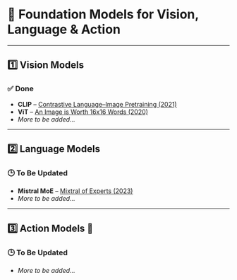 # 🧠  Foundation Models for Vision, Language & Action

---

## 1️⃣ Vision Models

### ✅ Done
- **CLIP** – [Contrastive Language–Image Pretraining (2021)](https://arxiv.org/abs/2103.00020)
- **ViT** – [An Image is Worth 16x16 Words (2020)](https://arxiv.org/abs/2010.11929)
- *More to be added...*

---

## 2️⃣ Language Models

### 🕒 To Be Updated
- **Mistral MoE** – [Mixtral of Experts (2023)](https://arxiv.org/abs/2312.15840)
- *More to be added...*

---

## 3️⃣ Action Models 🤖

### 🕒 To Be Updated
- *More to be added...*


